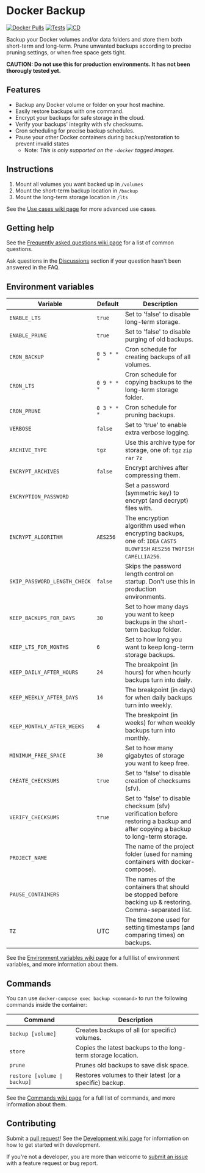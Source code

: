 # Docker Backup

[![Docker Pulls](https://img.shields.io/docker/pulls/niclaslindstedt/docker-backup)](https://hub.docker.com/r/niclaslindstedt/docker-backup)
[![Tests](https://github.com/niclaslindstedt/docker-backup/actions/workflows/test.yml/badge.svg)](https://github.com/niclaslindstedt/docker-backup/actions/workflows/test.yml)
[![CD](https://github.com/niclaslindstedt/docker-backup/actions/workflows/cd.yml/badge.svg)](https://github.com/niclaslindstedt/docker-backup/actions/workflows/cd.yml)

Backup your Docker volumes and/or data folders and store them both short-term and long-term. Prune unwanted backups according to precise pruning settings, or when free space gets tight.

**CAUTION: Do not use this for production environments. It has not been thorougly tested yet.**

## Features

- Backup any Docker volume or folder on your host machine.
- Easily restore backups with one command.
- Encrypt your backups for safe storage in the cloud.
- Verify your backups' integrity with sfv checksums.
- Cron scheduling for precise backup schedules.
- Pause your other Docker containers during backup/restoration to prevent invalid states
  - Note: _This is only supported on the `-docker` tagged images._

## Instructions

1. Mount all volumes you want backed up in `/volumes`
2. Mount the short-term backup location in `/backup`
3. Mount the long-term storage location in `/lts`

See the [Use cases wiki page](https://github.com/niclaslindstedt/docker-backup/wiki/Use-cases) for more advanced use cases.

## Getting help

See the [Frequently asked questions wiki page](https://github.com/niclaslindstedt/docker-backup/wiki/Frequently-asked-questions) for a list of common questions.

Ask questions in the [Discussions](https://github.com/niclaslindstedt/docker-backup/discussions) section if your question hasn't been answered in the FAQ.

## Environment variables

| Variable                     | Default     | Description                                                                                                                      |
| ---------------------------- | ----------- | -------------------------------------------------------------------------------------------------------------------------------- |
| `ENABLE_LTS`                 | `true`      | Set to 'false' to disable long-term storage.                                                                                     |
| `ENABLE_PRUNE`               | `true`      | Set to 'false' to disable purging of old backups.                                                                                |
| `CRON_BACKUP`                | `0 5 * * *` | Cron schedule for creating backups of all volumes.                                                                               |
| `CRON_LTS`                   | `0 9 * * *` | Cron schedule for copying backups to the long-term storage folder.                                                               |
| `CRON_PRUNE`                 | `0 3 * * *` | Cron schedule for pruning backups.                                                                                               |
| `VERBOSE`                    | `false`     | Set to 'true' to enable extra verbose logging.                                                                                   |
| `ARCHIVE_TYPE`               | `tgz`       | Use this archive type for storage, one of: `tgz` `zip` `rar` `7z`                                                                |
| `ENCRYPT_ARCHIVES`           | `false`     | Encrypt archives after compressing them.                                                                                         |
| `ENCRYPTION_PASSWORD`        |             | Set a password (symmetric key) to encrypt (and decrypt) files with.                                                              |
| `ENCRYPT_ALGORITHM`          | `AES256`    | The encryption algorithm used when encrypting backups, one of: `IDEA` `CAST5` `BLOWFISH` `AES256` `TWOFISH` `CAMELLIA256`.       |
| `SKIP_PASSWORD_LENGTH_CHECK` | `false`     | Skips the password length control on startup. Don't use this in production environments.                                         |
| `KEEP_BACKUPS_FOR_DAYS`      | `30`        | Set to how many days you want to keep backups in the short-term backup folder.                                                   |
| `KEEP_LTS_FOR_MONTHS`        | `6`         | Set to how long you want to keep long-term storage backups.                                                                      |
| `KEEP_DAILY_AFTER_HOURS`     | `24`        | The breakpoint (in hours) for when hourly backups turn into daily.                                                               |
| `KEEP_WEEKLY_AFTER_DAYS`     | `14`        | The breakpoint (in days) for when daily backups turn into weekly.                                                                |
| `KEEP_MONTHLY_AFTER_WEEKS`   | `4`         | The breakpoint (in weeks) for when weekly backups turn into monthly.                                                             |
| `MINIMUM_FREE_SPACE`         | `30`        | Set to how many gigabytes of storage you want to keep free.                                                                      |
| `CREATE_CHECKSUMS`           | `true`      | Set to 'false' to disable creation of checksums (sfv).                                                                           |
| `VERIFY_CHECKSUMS`           | `true`      | Set to 'false' to disable checksum (sfv) verification before restoring a backup and after copying a backup to long-term storage. |
| `PROJECT_NAME`               |             | The name of the project folder (used for naming containers with docker-compose).                                                 |
| `PAUSE_CONTAINERS`           |             | The names of the containers that should be stopped before backing up & restoring. Comma-separated list.                          |
| `TZ`                         | UTC         | The timezone used for setting timestamps (and comparing times) on backups.                                                       |

See the [Environment variables wiki page](https://github.com/niclaslindstedt/docker-backup/wiki/Environment-variables) for a full list of environment variables, and more information about them.

## Commands

You can use `docker-compose exec backup <command>` to run the following commands inside the container:

| Command                      | Description                                                  |
| ---------------------------- | ------------------------------------------------------------ |
| `backup [volume]`            | Creates backups of all (or specific) volumes.                |
| `store`                      | Copies the latest backups to the long-term storage location. |
| `prune`                      | Prunes old backups to save disk space.                       |
| `restore [volume \| backup]` | Restores volumes to their latest (or a specific) backup.     |

See the [Commands wiki page](https://github.com/niclaslindstedt/docker-backup/wiki/Commands) for a full list of commands, and more information about them.

## Contributing

Submit a [pull request](https://github.com/niclaslindstedt/docker-backup/pulls)! See the [Development wiki page](https://github.com/niclaslindstedt/docker-backup/wiki/Development) for information on how to get started with development.

If you're not a developer, you are more than welcome to [submit an issue](https://github.com/niclaslindstedt/docker-backup/issues/new) with a feature request or bug report.
